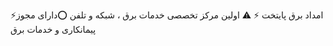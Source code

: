 ⚡️امداد برق پایتخت ⚡️
⚠️ اولین مرکز تخصصی خدمات برق ، شبکه و تلفن
⭕️دارای مجوز پیمانکاری و خدمات برق
